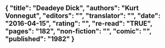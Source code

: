 {
 "title": "Deadeye Dick",
 "authors": "Kurt Vonnegut",
 "editors": "",
 "translator": "",
 "date": "2016-04-15",
 "rating": "",
 "re-read": "TRUE",
 "pages": "182",
 "non-fiction": "",
 "comic": "",
 "published": "1982"
}
---

